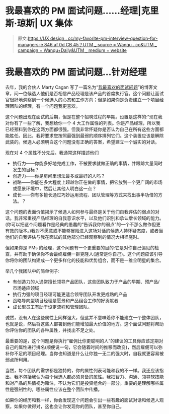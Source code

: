 # 我最喜欢的 PM 面试问题……经理|克里斯·琼斯| UX 集体

> 原文:[https://UX design . cc/my-favorite-pm-interview-question-for-managers-e 846 af 0d CB 45？UTM _ source = Wanqu . co&UTM _ campaign = Wanqu+Daily&UTM _ medium = website](https://uxdesign.cc/my-favorite-pm-interview-question-for-managers-e846af0dcb45?utm_source=wanqu.co&utm_campaign=Wanqu+Daily&utm_medium=website)

# 我最喜欢的 PM 面试问题…针对经理

去年，我的合伙人 Marty Cagan 写了一篇名为“[我最喜欢的面试问题](https://svpg.com/my-favorite-pm-interview-question/)”的博客文章，问一位候选人他们是否相信产品经理是该产品的首席执行官。这个问题让面试官很好地洞察到一个候选人的心态和工作方向；但是如果你是负责建立一个项目经理团队的经理，有一个问题我更喜欢。

这个问题出现在面试的后期，但是在整个招聘过程的早期。设置是这样的:“现在我对你有了一些了解，我想给你一个 4 大工作属性的列表。你是产品经理，所以我已经预料到你在这两方面都很强。但我非常怀疑你是否认为自己在所有这些方面都能胜任。因此，我将要求您按照最强到最弱的顺序排列它们。这个装置应该是解除武装的。候选人必须明白这个问题没有正确的答案，希望建立一个诚实的对话。

现在对 4 个属性不分先后。我通常这样描述他们



*   执行力——你能多好地完成工作，不被要求就做正确的事情，并跟踪大量同时发生的目标？
*   创造力——你是房间里想法最多或最好的人吗？
*   战略——你能在多大程度上超越你正在做的事情，把它放到一个更广阔的市场或愿景环境中，然后让其他人明白这一点？
*   成长——你有多擅长通过巧妙运用流程、团队管理等方式来找出事半功倍的方法。？

这个问题的表面价值揭示了候选人如何参与最终是关于他们自我评估的弱点的对话。我非常重视产品经理的自我意识水平，以及他们识别和承认增长领域的能力。(你可以把这个问题看作是经典的愚蠢的“告诉我你的弱点”的一个不那么做作但更有效的版本。)我对不愿意或不能够冒险进入这场对话的候选人持怀疑态度，或者当他们的自我评估与我在面试的其他部分已经观察到的情况大相径庭时。

但如果你是 PMs 的经理，这个问题有一个更重要的目的:它是对你自己偏见的检查，并有助于确保你不会最终雇佣一群克隆人(通常是你自己)。这个问题应该引导你将你的团队构建成一个更多样化的技能和优势组合，而不是一维全明星的集合。

举几个我团队中的简单例子:

*   有创造力的人通常擅长领导产品团队，这些团队致力于产品的早期、预产品/市场适应领域
*   执行力强的项目经理可能更适合领导团队开发更成熟的产品
*   战略导向型项目经理是愿景和产品组合工作的好贡献者
*   成长型员工有助于设定流程和管理团队。

诚然，没有人在这些属性上同样强大，但这并不意味着你不能建立一个整体团队，也就是说，然后将这些人部署到他们能增加最大价值的地方。这个面试问题将帮助你评估你的团队的各种属性，并找出不足之处。

最重要的是，这个问题是你执行“雇佣比你更聪明的人”的建议的工具你应该定期对自己的属性进行排名(顺便说一句，它会随着时间的推移而改变)，然后雇佣可以弥补你不足的项目经理。当你也知道是什么让你独一无二的强大时，自我就更容易被弱点所利用。

当然，每个团队的需求都是独特的，你的属性列表可能和我的不一样。我还应该指出，我不包括我认为每个候选人都必须具备的属性。我把智力、沟通、领导软技能和对产品的热情视为赌注，不认为它们是投资组合的一部分。重要的是理解哪些属性是强制性的，哪些属性应该在整个团队中传播。

如果你的经历和我一样，你会发现这个问题会引出一些有趣的面试对话和候选人观察。如果你做得对，这也会让你发现你的团队，甚至你自己。

